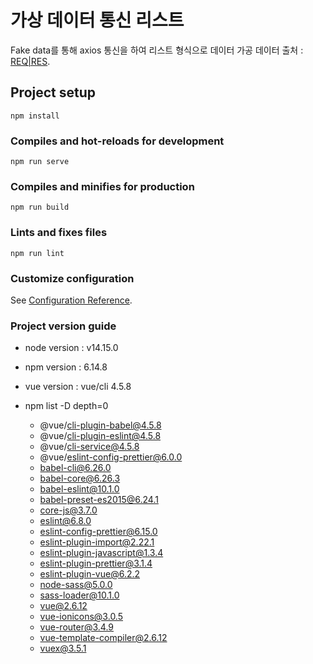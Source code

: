# 가상 데이터 통신 리스트
Fake data를 통해 axios 통신을 하여 리스트 형식으로 데이터 가공
데이터 출처 : [REQ|RES](https://reqres.in/).

## Project setup
```
npm install
```

### Compiles and hot-reloads for development
```
npm run serve
```

### Compiles and minifies for production
```
npm run build
```

### Lints and fixes files
```
npm run lint
```

### Customize configuration
See [Configuration Reference](https://cli.vuejs.org/config/).

### Project version guide
* node version : v14.15.0

* npm version : 6.14.8

* vue version : vue/cli 4.5.8

* npm list -D depth=0
  * @vue/cli-plugin-babel@4.5.8
  * @vue/cli-plugin-eslint@4.5.8
  * @vue/cli-service@4.5.8
  * @vue/eslint-config-prettier@6.0.0
  * babel-cli@6.26.0
  * babel-core@6.26.3
  * babel-eslint@10.1.0
  * babel-preset-es2015@6.24.1
  * core-js@3.7.0
  * eslint@6.8.0
  * eslint-config-prettier@6.15.0
  * eslint-plugin-import@2.22.1
  * eslint-plugin-javascript@1.3.4
  * eslint-plugin-prettier@3.1.4
  * eslint-plugin-vue@6.2.2
  * node-sass@5.0.0
  * sass-loader@10.1.0
  * vue@2.6.12
  * vue-ionicons@3.0.5
  * vue-router@3.4.9
  * vue-template-compiler@2.6.12
  * vuex@3.5.1